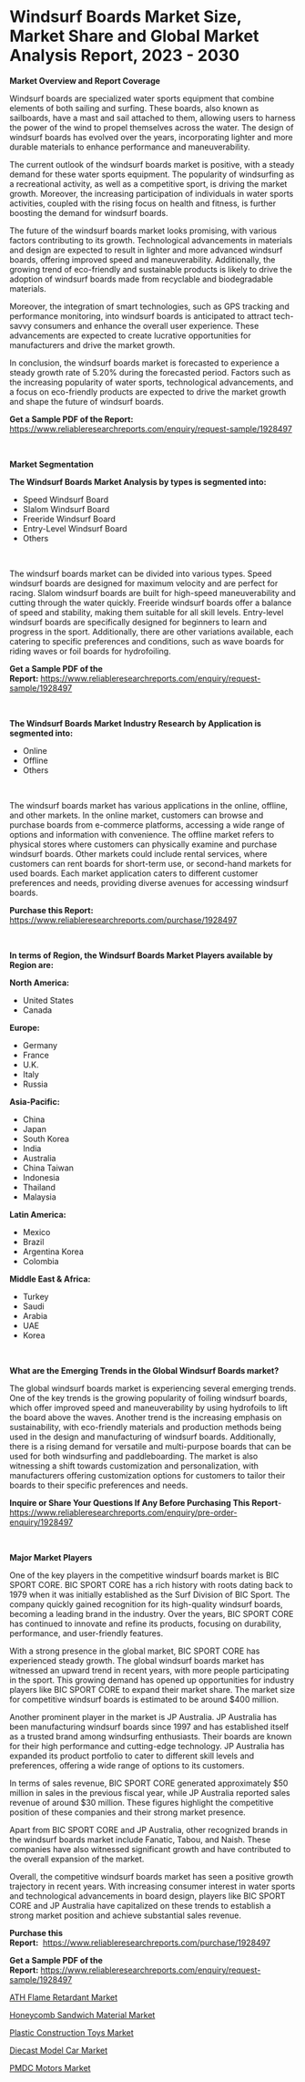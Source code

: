 <p><h1>Windsurf Boards Market Size, Market Share and Global Market Analysis Report, 2023 - 2030</h1></p><p><strong>Market Overview and Report Coverage</strong></p>
<p><p>Windsurf boards are specialized water sports equipment that combine elements of both sailing and surfing. These boards, also known as sailboards, have a mast and sail attached to them, allowing users to harness the power of the wind to propel themselves across the water. The design of windsurf boards has evolved over the years, incorporating lighter and more durable materials to enhance performance and maneuverability.</p><p>The current outlook of the windsurf boards market is positive, with a steady demand for these water sports equipment. The popularity of windsurfing as a recreational activity, as well as a competitive sport, is driving the market growth. Moreover, the increasing participation of individuals in water sports activities, coupled with the rising focus on health and fitness, is further boosting the demand for windsurf boards.</p><p>The future of the windsurf boards market looks promising, with various factors contributing to its growth. Technological advancements in materials and design are expected to result in lighter and more advanced windsurf boards, offering improved speed and maneuverability. Additionally, the growing trend of eco-friendly and sustainable products is likely to drive the adoption of windsurf boards made from recyclable and biodegradable materials.</p><p>Moreover, the integration of smart technologies, such as GPS tracking and performance monitoring, into windsurf boards is anticipated to attract tech-savvy consumers and enhance the overall user experience. These advancements are expected to create lucrative opportunities for manufacturers and drive the market growth.</p><p>In conclusion, the windsurf boards market is forecasted to experience a steady growth rate of 5.20% during the forecasted period. Factors such as the increasing popularity of water sports, technological advancements, and a focus on eco-friendly products are expected to drive the market growth and shape the future of windsurf boards.</p></p>
<p><strong>Get a Sample PDF of the Report:</strong> <a href="https://www.reliableresearchreports.com/enquiry/request-sample/1928497">https://www.reliableresearchreports.com/enquiry/request-sample/1928497</a></p>
<p>&nbsp;</p>
<p><strong>Market Segmentation</strong></p>
<p><strong>The Windsurf Boards Market Analysis by types is segmented into:</strong></p>
<p><ul><li>Speed Windsurf Board</li><li>Slalom Windsurf Board</li><li>Freeride Windsurf Board</li><li>Entry-Level Windsurf Board</li><li>Others</li></ul></p>
<p>&nbsp;</p>
<p><p>The windsurf boards market can be divided into various types. Speed windsurf boards are designed for maximum velocity and are perfect for racing. Slalom windsurf boards are built for high-speed maneuverability and cutting through the water quickly. Freeride windsurf boards offer a balance of speed and stability, making them suitable for all skill levels. Entry-level windsurf boards are specifically designed for beginners to learn and progress in the sport. Additionally, there are other variations available, each catering to specific preferences and conditions, such as wave boards for riding waves or foil boards for hydrofoiling.</p></p>
<p><strong>Get a Sample PDF of the Report:</strong>&nbsp;<a href="https://www.reliableresearchreports.com/enquiry/request-sample/1928497">https://www.reliableresearchreports.com/enquiry/request-sample/1928497</a></p>
<p>&nbsp;</p>
<p><strong>The Windsurf Boards Market Industry Research by Application is segmented into:</strong></p>
<p><ul><li>Online</li><li>Offline</li><li>Others</li></ul></p>
<p>&nbsp;</p>
<p><p>The windsurf boards market has various applications in the online, offline, and other markets. In the online market, customers can browse and purchase boards from e-commerce platforms, accessing a wide range of options and information with convenience. The offline market refers to physical stores where customers can physically examine and purchase windsurf boards. Other markets could include rental services, where customers can rent boards for short-term use, or second-hand markets for used boards. Each market application caters to different customer preferences and needs, providing diverse avenues for accessing windsurf boards.</p></p>
<p><strong>Purchase this Report:</strong>&nbsp; <a href="https://www.reliableresearchreports.com/purchase/1928497">https://www.reliableresearchreports.com/purchase/1928497</a></p>
<p>&nbsp;</p>
<p><strong>In terms of Region, the Windsurf Boards Market Players available by Region are:</strong></p>
<p>
    <p> <strong> North America: </strong>
        <ul>
            <li>United States</li>
            <li>Canada</li>
        </ul>
        </p> 
    <p> <strong> Europe: </strong>
        <ul>
            <li>Germany</li>
            <li>France</li>
            <li>U.K.</li>
            <li>Italy</li>
            <li>Russia</li>
        </ul>
        </p> 
    <p> <strong> Asia-Pacific: </strong>
        <ul>
            <li>China</li>
            <li>Japan</li>
            <li>South Korea</li>
            <li>India</li>
            <li>Australia</li>
            <li>China Taiwan</li>
            <li>Indonesia</li>
            <li>Thailand</li>
            <li>Malaysia</li>
        </ul>
        </p> 
    <p> <strong> Latin America: </strong>
        <ul>
            <li>Mexico</li>
            <li>Brazil</li>
            <li>Argentina Korea</li>
            <li>Colombia</li>
        </ul>
        </p> 
    <p> <strong> Middle East & Africa: </strong>
        <ul>
            <li>Turkey</li>
            <li>Saudi</li>
            <li>Arabia</li>
            <li>UAE</li>
            <li>Korea</li>
        </ul>
    </p>
    </p>
<p>&nbsp;</p>
<p><strong>What are the Emerging Trends in the Global Windsurf Boards market?</strong></p>
<p><p>The global windsurf boards market is experiencing several emerging trends. One of the key trends is the growing popularity of foiling windsurf boards, which offer improved speed and maneuverability by using hydrofoils to lift the board above the waves. Another trend is the increasing emphasis on sustainability, with eco-friendly materials and production methods being used in the design and manufacturing of windsurf boards. Additionally, there is a rising demand for versatile and multi-purpose boards that can be used for both windsurfing and paddleboarding. The market is also witnessing a shift towards customization and personalization, with manufacturers offering customization options for customers to tailor their boards to their specific preferences and needs.</p></p>
<p><strong>Inquire or Share Your Questions If Any Before Purchasing This Report</strong>- <a href="https://www.reliableresearchreports.com/enquiry/pre-order-enquiry/1928497">https://www.reliableresearchreports.com/enquiry/pre-order-enquiry/1928497</a></p>
<p>&nbsp;</p>
<p><strong>Major Market Players</strong></p>
<p><p>One of the key players in the competitive windsurf boards market is BIC SPORT CORE. BIC SPORT CORE has a rich history with roots dating back to 1979 when it was initially established as the Surf Division of BIC Sport. The company quickly gained recognition for its high-quality windsurf boards, becoming a leading brand in the industry. Over the years, BIC SPORT CORE has continued to innovate and refine its products, focusing on durability, performance, and user-friendly features.</p><p>With a strong presence in the global market, BIC SPORT CORE has experienced steady growth. The global windsurf boards market has witnessed an upward trend in recent years, with more people participating in the sport. This growing demand has opened up opportunities for industry players like BIC SPORT CORE to expand their market share. The market size for competitive windsurf boards is estimated to be around $400 million.</p><p>Another prominent player in the market is JP Australia. JP Australia has been manufacturing windsurf boards since 1997 and has established itself as a trusted brand among windsurfing enthusiasts. Their boards are known for their high performance and cutting-edge technology. JP Australia has expanded its product portfolio to cater to different skill levels and preferences, offering a wide range of options to its customers.</p><p>In terms of sales revenue, BIC SPORT CORE generated approximately $50 million in sales in the previous fiscal year, while JP Australia reported sales revenue of around $30 million. These figures highlight the competitive position of these companies and their strong market presence.</p><p>Apart from BIC SPORT CORE and JP Australia, other recognized brands in the windsurf boards market include Fanatic, Tabou, and Naish. These companies have also witnessed significant growth and have contributed to the overall expansion of the market.</p><p>Overall, the competitive windsurf boards market has seen a positive growth trajectory in recent years. With increasing consumer interest in water sports and technological advancements in board design, players like BIC SPORT CORE and JP Australia have capitalized on these trends to establish a strong market position and achieve substantial sales revenue.</p></p>
<p><strong>Purchase this Report:</strong>&nbsp;&nbsp;<a href="https://www.reliableresearchreports.com/purchase/1928497">https://www.reliableresearchreports.com/purchase/1928497</a></p>
<p></p>
<p><strong>Get a Sample PDF of the Report:</strong>&nbsp;<a href="https://www.reliableresearchreports.com/enquiry/request-sample/1928497">https://www.reliableresearchreports.com/enquiry/request-sample/1928497</a></p>
<p><p><a href="https://medium.com/@fredyconn/ath-flame-retardant-market-comprehensive-assessment-by-type-application-and-geography-e9d3be384df3">ATH Flame Retardant Market</a></p><p><a href="https://medium.com/@amyjacobi1918/honeycomb-sandwich-material-market-size-cagr-trends-2024-2030-e9dcf6836f51">Honeycomb Sandwich Material Market</a></p><p><a href="https://www.linkedin.com/pulse/plastic-construction-toys-market-share-amp-new-trends-analysis-yy58e/">Plastic Construction Toys Market</a></p><p><a href="https://www.linkedin.com/pulse/diecast-model-car-market-share-amp-new-trends-analysis-report-czaae/">Diecast Model Car Market</a></p><p><a href="https://github.com/tamvrosiya/Market-Research-Report-List-1/blob/main/pmdc-motors-market.md">PMDC Motors Market</a></p></p>
